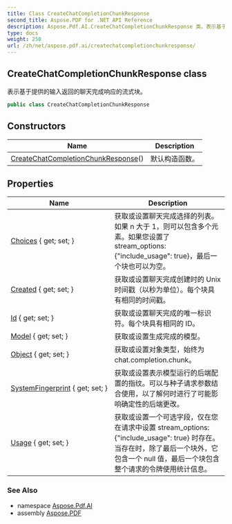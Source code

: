 ```yaml
---
title: Class CreateChatCompletionChunkResponse
second_title: Aspose.PDF for .NET API Reference
description: Aspose.Pdf.AI.CreateChatCompletionChunkResponse 类。表示基于提供的输入返回的聊天完成响应的流式块
type: docs
weight: 250
url: /zh/net/aspose.pdf.ai/createchatcompletionchunkresponse/
---
```

## CreateChatCompletionChunkResponse class

表示基于提供的输入返回的聊天完成响应的流式块。

```csharp
public class CreateChatCompletionChunkResponse
```

## Constructors

| Name | Description |
| --- | --- |
| [CreateChatCompletionChunkResponse](createchatcompletionchunkresponse/)() | 默认构造函数。 |

## Properties

| Name | Description |
| --- | --- |
| [Choices](../../aspose.pdf.ai/createchatcompletionchunkresponse/choices/) { get; set; } | 获取或设置聊天完成选择的列表。如果 n 大于 1，则可以包含多个元素。如果您设置了 stream_options: {"include_usage": true}，最后一个块也可以为空。 |
| [Created](../../aspose.pdf.ai/createchatcompletionchunkresponse/created/) { get; set; } | 获取或设置聊天完成创建时的 Unix 时间戳（以秒为单位）。每个块具有相同的时间戳。 |
| [Id](../../aspose.pdf.ai/createchatcompletionchunkresponse/id/) { get; set; } | 获取或设置聊天完成的唯一标识符。每个块具有相同的 ID。 |
| [Model](../../aspose.pdf.ai/createchatcompletionchunkresponse/model/) { get; set; } | 获取或设置生成完成的模型。 |
| [Object](../../aspose.pdf.ai/createchatcompletionchunkresponse/object/) { get; set; } | 获取或设置对象类型，始终为 chat.completion.chunk。 |
| [SystemFingerprint](../../aspose.pdf.ai/createchatcompletionchunkresponse/systemfingerprint/) { get; set; } | 获取或设置表示模型运行的后端配置的指纹。可以与种子请求参数结合使用，以了解何时进行了可能影响确定性的后端更改。 |
| [Usage](../../aspose.pdf.ai/createchatcompletionchunkresponse/usage/) { get; set; } | 获取或设置一个可选字段，仅在您在请求中设置 stream_options: {"include_usage": true} 时存在。当存在时，除了最后一个块外，它包含一个 null 值，最后一个块包含整个请求的令牌使用统计信息。 |

### See Also

* namespace [Aspose.Pdf.AI](../../aspose.pdf.ai/)
* assembly [Aspose.PDF](../../)